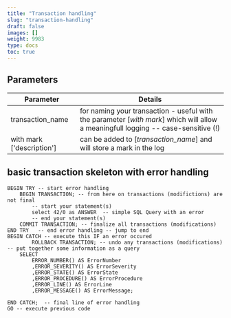 ```yaml
---
title: "Transaction handling"
slug: "transaction-handling"
draft: false
images: []
weight: 9983
type: docs
toc: true
---
```


## Parameters
| Parameter | Details |
| ------ | ------ |
| transaction_name | for naming your transaction - useful with the parameter [*with mark*] which will allow a meaningfull logging -- case-sensitive (!) |
| with mark ['description'] | can be added to [*transaction_name*] and will store a mark in the log |

## basic transaction skeleton with error handling
    BEGIN TRY -- start error handling
        BEGIN TRANSACTION; -- from here on transactions (modifictions) are not final
            -- start your statement(s) 
            select 42/0 as ANSWER  -- simple SQL Query with an error
            -- end your statement(s)
        COMMIT TRANSACTION; -- finalize all transactions (modifications)
    END TRY   -- end error handling -- jump to end
    BEGIN CATCH -- execute this IF an error occured
            ROLLBACK TRANSACTION; -- undo any transactions (modifications)
    -- put together some information as a query
        SELECT 
            ERROR_NUMBER() AS ErrorNumber
            ,ERROR_SEVERITY() AS ErrorSeverity
            ,ERROR_STATE() AS ErrorState
            ,ERROR_PROCEDURE() AS ErrorProcedure
            ,ERROR_LINE() AS ErrorLine
            ,ERROR_MESSAGE() AS ErrorMessage;
    
    END CATCH;  -- final line of error handling
    GO -- execute previous code

